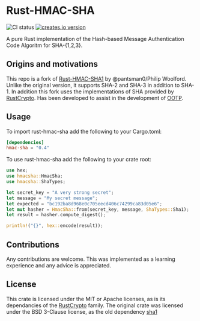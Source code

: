 # Rust-HMAC-SHA

![CI status](https://github.com/lrazovic/rust-hmac-sha1/actions/workflows/ci.yml/badge.svg)
[![creates.io version](https://img.shields.io/crates/v/hmac-sha)](https://crates.io/crates/hmac-sha)

A pure Rust implementation of the Hash-based Message Authentication Code Algoritm for SHA-{1,2,3}.

## Origins and motivations

This repo is a fork of [Rust-HMAC-SHA1](https://github.com/pantsman0/rust-hmac-sha1) by @pantsman0/Philip Woolford.
Unlike the original version, it supports SHA-2 and SHA-3 in addition to SHA-1. In addition this fork uses the implementations of SHA provided by [RustCrypto](https://github.com/RustCrypto/hashes). Has been developed to assist in the development of [OOTP](https://github.com/odroe/ootp).


## Usage

To import rust-hmac-sha add the following to your Cargo.toml:

```toml
[dependencies]
hmac-sha = "0.4"
```

To use rust-hmac-sha add the following to your crate root:

```rust
use hex;
use hmacsha::HmacSha;
use hmacsha::ShaTypes;

let secret_key = "A very strong secret";
let message = "My secret message";
let expected = "bc192ba8d968e0c705eecd406c74299ca83d05e6";
let mut hasher = HmacSha::from(secret_key, message, ShaTypes::Sha1);
let result = hasher.compute_digest();

println!("{}", hex::encode(result));
```

## Contributions

Any contributions are welcome. This was implemented as a learning experience and any advice is appreciated.

## License

This crate is licensed under the MIT or Apache licenses, as is its dependancies of the [RustCrypto](https://github.com/RustCrypto/hashes) family.
The original crate was licensed under the BSD 3-Clause license, as the old dependency [sha1](https://github.com/mitsuhiko/rust-sha1)
